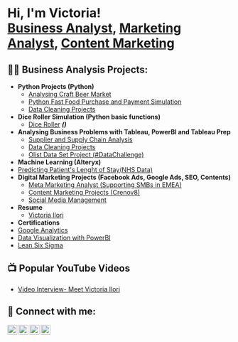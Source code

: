 <h1>Hi, I'm Victoria! <br/><a href="https://github.com/VictoriaModupeIlori">Business Analyst</a>, <a href="https://www.linkedin.com/in/victoriailori/">Marketing Analyst</a>, <a href="https://docs.google.com/document/d/1i20nSE5TtULnTvZ53nGIJ3VvrUvvGP6OPb_gzTXgxqw/edit?usp=sharing">Content Marketing</a></h1>

<h2>👨‍💻 Business Analysis Projects:</h2>

- <b>Python Projects (Python)</b>
  - [Analysing Craft Beer Market](https://github.com/joshmadakor1/Algorithms-Practice)
  - [Python Fast Food Purchase and Payment Simulation](https://github.com/VictoriaModupeIlori/eCommerce_chechout/tree/main)
  - [Data Cleaning Projects](https://github.com/joshmadakor1/Jwipe.PowerShell)
- <b>Dice Roller Simulation (Python basic functions)</b>
  - [Dice Roller](https://github.com/joshmadakor1/4chan-Image-Analysis-Middleware-C964) <b><i>()</b></i>
- <b>Analysing Business Problems with Tableau, PowerBI and Tableau Prep</b>
  - [Supplier and Supply Chain Analysis](https://github.com/joshmadakor1/Sentinel-Lab)
  - [Data Cleaning Projects](https://github.com/joshmadakor1/Jwipe.PowerShell)
  - [Olist Data Set Project (#DataChallenge)](https://github.com/joshmadakor1/AD_PS)
 - <b>Machine Learning (Alteryx)</b>
  - [Predicting Patient's Lenght of Stay(NHS Data)](https://github.com/joshmadakor1/PowerShell-Integrity-FIM)
- <b>Digital Marketing Projects (Facebook Ads, Google Ads, SEO, Contents)</b>
  - [Meta Marketing Analyst (Supporting SMBs in EMEA)](https://github.com/joshmadakor1/EncrypterPOC)
  - [Content Marketing Projects (Crenov8)](https://github.com/joshmadakor1/DecrypterPOC)
  - [Social Media Management](https://github.com/joshmadakor1/Key-Logger-With-Email)
- <b>Resume</b>
  - [Victoria Ilori]( https://docs.google.com/document/d/19g_iUf1pjwdzgWF8tI_lK1rMmtyIr44q/edit?usp=sharing&ouid=114857301470125427254&rtpof=true&sd=true)
- <b>Certifications</b>
- [Google Analytics](https://drive.google.com/file/d/18esCxIzXIbDZYa3TXm65hDM2uDpGWqMS/view?usp=sharing)
- [Data Visualization with PowerBI](https://olympus.mygreatlearning.com/courses/30824/certificate)
- [Lean Six Sigma](https://drive.google.com/file/d/1rqhXfIJSweHjSRfywXYkCp3hijSnp8Q-/view?usp=sharing)

<h2>📺 Popular YouTube Videos</h2>

- [Video Interview- Meet Victoria Ilori](https://www.youtube.com/@ilorimodupe1973/https:/www.youtube.com/@ilorimodupe1973)


<h2> 🤳 Connect with me:</h2>

[<img align="left" alt="VictoriaIlori | YouTube" width="22px" src="https://cdn.jsdelivr.net/npm/simple-icons@v3/icons/youtube.svg" />][youtube]
[<img align="left" alt="VictoriaIlori | Twitter" width="22px" src="https://cdn.jsdelivr.net/npm/simple-icons@v3/icons/twitter.svg" />][twitter]
[<img align="left" alt="VictoriaIlori | LinkedIn" width="22px" src="https://cdn.jsdelivr.net/npm/simple-icons@v3/icons/linkedin.svg" />][linkedin]
[<img align="left" alt="VictoriaIlori | Instagram" width="22px" src="https://cdn.jsdelivr.net/npm/simple-icons@v3/icons/instagram.svg" />][instagram]

[twitter]: https://twitter.com/movicxy
[youtube]: https://www.youtube.com/@ilorimodupe1973/
[instagram]: https://www.instagram.com/movicxy/
[linkedin]: https://www.linkedin.com/in/victoriailori/

<!--
**VictoriaModupeIlori/VictoriaModupeIlori** is a ✨ _special_ ✨ repository because its `README.md` (this file) appears on your GitHub profile.

Here are some ideas to get you started:

- 🔭 I’m currently working on ...
- 🌱 I’m currently learning ...
- 👯 I’m looking to collaborate on ...
- 🤔 I’m looking for help with ...
- 💬 Ask me about ...
- 📫 How to reach me: ...
- 😄 Pronouns: ...
- ⚡ Fun fact: ...
-->
